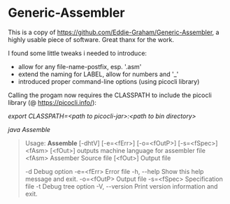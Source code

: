 Generic-Assembler
=================

This is a copy of https://github.com/Eddie-Graham/Generic-Assembler, a highly usable piece of software. Great thanx for the work.

I found some little tweaks i needed to introduce:

- allow for any file-name-postfix, esp. '.asm'
- extend the naming for LABEL, allow for numbers and '_'
- introduced proper command-line options (using picocli library)

Calling the progam now requires the CLASSPATH to include the picocli library (@ https://picocli.info/):

*export CLASSPATH=\<path to picocli-jar>:\<path to bin directory>*

*java Assemble*

> Usage: **Assemble** [-dhtV] [-e=\<fErr>] [-o=\<fOutP>] [-s=\<fSpec>] \<fAsm> [\<fOut>] 
> outputs machine language for assembler file 
>     \<fAsm>        Assember Source file 
>     [\<fOut>]       Output file
>
>   -d            Debug option 
>   -e=\<fErr>        Error file 
>   -h, --help        Show this help message and exit. 
>   -o=\<fOutP>        Output file 
>   -s=\<fSpec>        Specification file 
>   -t            Debug tree option 
>   -V, --version      Print version information and exit.

